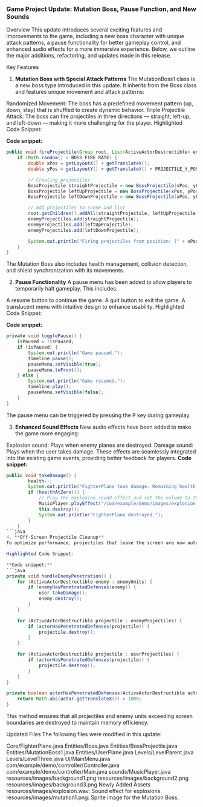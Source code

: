 ### Game Project Update: Mutation Boss, Pause Function, and New Sounds
Overview
This update introduces several exciting features and improvements to the game, including a new boss character with unique attack patterns, a pause functionality for better gameplay control, and enhanced audio effects for a more immersive experience. Below, we outline the major additions, refactoring, and updates made in this release.

Key Features
1. **Mutation Boss with Special Attack Patterns**
The MutationBoss1 class is a new boss type introduced in this update. It inherits from the Boss class and features unique movement and attack patterns:

Randomized Movement: The boss has a predefined movement pattern (up, down, stay) that is shuffled to create dynamic behavior.
Triple Projectile Attack: The boss can fire projectiles in three directions — straight, left-up, and left-down — making it more challenging for the player.
Highlighted Code Snippet:

**Code snippet:**
```java
public void fireProjectile(Group root, List<ActiveActorDestructible> enemyProjectiles) {
    if (Math.random() < BOSS_FIRE_RATE) {
        double xPos = getLayoutX() + getTranslateX();
        double yPos = getLayoutY() + getTranslateY() + PROJECTILE_Y_POSITION_OFFSET;

        // Creating projectiles
        BossProjectile straightProjectile = new BossProjectile(xPos, yPos, -15, 0);
        BossProjectile leftUpProjectile = new BossProjectile(xPos, yPos - 50, -12, -5);
        BossProjectile leftDownProjectile = new BossProjectile(xPos, yPos + 50, -12, 5);

        // Add projectiles to scene and list
        root.getChildren().addAll(straightProjectile, leftUpProjectile, leftDownProjectile);
        enemyProjectiles.add(straightProjectile);
        enemyProjectiles.add(leftUpProjectile);
        enemyProjectiles.add(leftDownProjectile);

        System.out.println("Firing projectiles from position: (" + xPos + ", " + yPos + ")");
    }
}
```
The Mutation Boss also includes health management, collision detection, and shield synchronization with its movements.

2. **Pause Functionality**
A pause menu has been added to allow players to temporarily halt gameplay. This includes:

A resume button to continue the game.
A quit button to exit the game.
A translucent menu with intuitive design to enhance usability.
Highlighted Code Snippet:

**Code snippet:**
```java
private void togglePause() {
    isPaused = !isPaused;
    if (isPaused) {
        System.out.println("Game paused.");
        timeline.pause();
        pauseMenu.setVisible(true);
        pauseMenu.toFront();
    } else {
        System.out.println("Game resumed.");
        timeline.play();
        pauseMenu.setVisible(false);
    }
}
```
The pause menu can be triggered by pressing the P key during gameplay.

3. **Enhanced Sound Effects**
New audio effects have been added to make the game more engaging:

Explosion sound: Plays when enemy planes are destroyed.
Damage sound: Plays when the user takes damage.
These effects are seamlessly integrated into the existing game events, providing better feedback for players.
**Code snippet:**
```java
public void takeDamage() {
		health--;
		System.out.println("FighterPlane took damage. Remaining health: " + health);
		if (healthAtZero()) {
			// Play the explosion sound effect and set the volume to 70%.
			MusicPlayer.playEffect("/com/example/demo/images/explosion.wav", 0.7f);
			this.destroy();
			System.out.println("FighterPlane destroyed.");
		}
	}
```java
4. **Off-Screen Projectile Cleanup**
To optimize performance, projectiles that leave the screen are now automatically removed. This prevents memory leaks and ensures smoother gameplay.

Highlighted Code Snippet:

**Code snippet:**
```java
private void handleEnemyPenetration() {
    for (ActiveActorDestructible enemy : enemyUnits) {
        if (enemyHasPenetratedDefenses(enemy)) {
            user.takeDamage();
            enemy.destroy();
        }
    }

    for (ActiveActorDestructible projectile : enemyProjectiles) {
        if (actorHasPenetratedDefenses(projectile)) {
            projectile.destroy();
        }
    }

    for (ActiveActorDestructible projectile : userProjectiles) {
        if (actorHasPenetratedDefenses(projectile)) {
            projectile.destroy();
        }
    }
}

private boolean actorHasPenetratedDefenses(ActiveActorDestructible actor) {
    return Math.abs(actor.getTranslateX()) > 1000;
}
```
This method ensures that all projectiles and enemy units exceeding screen boundaries are destroyed to maintain memory efficiency.

Updated Files
The following files were modified in this update:

Core/FighterPlane.java
Entities/Boss.java
Entities/BossProjectile.java
Entities/MutationBoss1.java
Entities/UserPlane.java
Levels/LevelParent.java
Levels/LevelThree.java
Ui/MainMenu.java
com/example/demo/controller/Controller.java
com/example/demo/controller/Main.java
sounds/MusicPlayer.java
resources/images/background1.png
resources/images/background2.png
resources/images/background3.png
Newly Added Assets
resources/images/explosion.wav: Sound effect for explosions.
resources/images/mutation1.png: Sprite image for the Mutation Boss.
